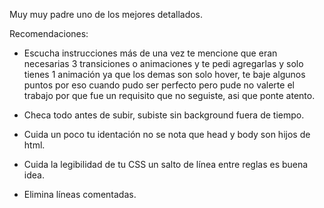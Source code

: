 Muy muy padre uno de los mejores detallados.

Recomendaciones:

- Escucha instrucciones más de una vez te mencione que eran necesarias 3 transiciones o animaciones y te pedi agregarlas y solo tienes 1 animación ya que los demas son solo hover, te baje algunos puntos por eso cuando pudo ser perfecto pero pude no valerte el trabajo por que fue un requisito que no seguiste, asi que ponte atento.

- Checa todo antes de subir, subiste sin background fuera de tiempo.

- Cuida un poco tu identación no se nota que head y body son hijos de html.

- Cuida la legibilidad de tu CSS un salto de línea entre reglas es buena idea.

- Elimina líneas comentadas.
